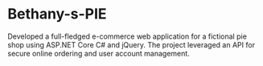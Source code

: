 # Bethany-s-PIE
Developed a full-fledged e-commerce web application for a fictional pie shop using ASP.NET Core C# and jQuery. The project leveraged an API for secure online ordering and user account management.
